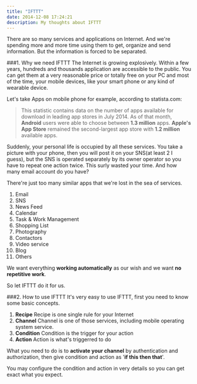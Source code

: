 ```yaml
---
title: "IFTTT"
date: 2014-12-08 17:24:21
description: My thoughts about IFTTT
---
```

There are so many services and applications on Internet. And we're spending more and more time using them to get, organize and send information. But the information is forced to be separated.

###1. Why we need IFTTT
The Internet is growing explosively. Within a few years, hundreds and thousands application are accessible to the public. You can get them at a very reasonable price or totally free on your PC and most of the time, your mobile devices, like your smart phone or any kind of wearable device.

Let's take Apps on mobile phone for example, according to statista.com:
>This statistic contains data on the number of apps available for download in leading app stores in July 2014. As of that month, **Android** users were able to choose between **1.3 million** apps. **Apple's App Store** remained the second-largest app store with **1.2 million** available apps.

Suddenly, your personal life is occupied by all these services. You take a picture with your phone, then you will post it on your SNS(at least 2 I guess), but the SNS is operated separately by its owner operator so you have to repeat one action twice. This surly wasted your time. And how many email account do you have?

There're just too many similar apps that we're lost in the sea of services.
 1. Email
 2. SNS
 3. News Feed
 4. Calendar
 5. Task & Work Management
 6. Shopping List
 7. Photography
 8. Contactors
 9. Video service
 10. Blog
 11. Others

We want everything **working automatically** as our wish and we want **no repetitive work**.

So let IFTTT do it for us.

###2. How to use IFTTT
It's very easy to use IFTTT, first you need to know some basic concepts.
1. **Recipe** Recipe is one single rule for your Internet
2. **Channel** Channel is one of those services, including mobile operating system service.
  1. **Condition** Condition is the trigger for your action
  2. **Action** Action is what's triggerred to do

What you need to do is to **activate your channel** by authentication and authorization, then give condition and action as '**if this then that**'.

You may configure the condition and action in very details so you can get exact what you expect.
